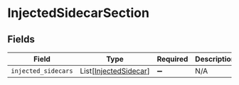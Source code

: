 # InjectedSidecarSection


## Fields

| Field                                                           | Type                                                            | Required                                                        | Description                                                     |
| --------------------------------------------------------------- | --------------------------------------------------------------- | --------------------------------------------------------------- | --------------------------------------------------------------- |
| `injected_sidecars`                                             | List[[InjectedSidecar](../../models/shared/injectedsidecar.md)] | :heavy_minus_sign:                                              | N/A                                                             |